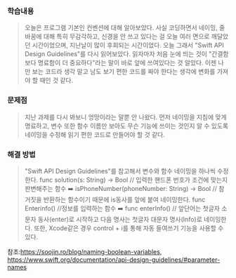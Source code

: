 ### 학습내용
> 오늘은 프로그램 기본인 컨벤션에 대해 알아보았다.
>  사실 코딩하면서 네이밍, 줄바꿈에 대해 특히 무감각하고, 신경을 안 쓰고 있다는 걸 오늘 여러 면으로 깨달았던 시간이었으며, 지난날이 많이 후회되는 시간이었다. 오늘 그래서 "Swift API Design Guidelines"를 다시 읽어보았다. 읽자마자 처음 눈에 띄는 것이 "간결함 보다 명료함이 더 중요하다"라는 말이 바로 앞에 쓰여있다는 것 알았다. 이젠 나만 보는 코드라 생각 말고 남도 보기 편한 코드를 짜야 한다는 생각에 변화를 가져야 할 때인 것 같다.

### 문제점
> 지난 과제를 다시 봐보니 엉망이라는 말뿐 안 나왔다.
먼저 네이밍을 지침에 맞게 명료하고, 변수 또한 함수 이름만 보아도 무슨 기능에 쓰이는 것인지 알 수 있도록 네이밍을 수정해 읽기 편한 코드로 만들어야 할 것 같다.

### 해결 방법
> "Swift API Design Guidelines"를 참고해서 변수와 함수 네이밍을 하나씩 수정 한다.
func solution(s: String) -> Bool // 입력한 핸드폰 번호가 조건에 맞는지 판변해주는 함수
➡️ isPhoneNumber(phoneNumber: String) -> Bool // 참거짓을 반환하는 함수이기 때문에 is동사를 앞에 붙여 네이밍한다.
func Enterinfo() //정보를 입력하는 함수
➡️ func enterInfo() // 앞단어는 첫글자 소문자 동사(enter)로 시작하고 다음 명사는 첫글자 대문자 명사(Info)로 네이밍한다.
또한, Xcode같은 경우 control + i를 통해 자동 들여쓰기 기능을 사용할 수 있다.

참조:https://soojin.ro/blog/naming-boolean-variables, https://www.swift.org/documentation/api-design-guidelines/#parameter-names
